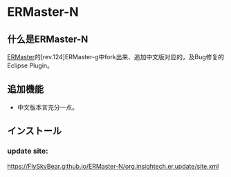 # ERMaster-N

## 什么是ERMaster-N

[ERMaster](http://ermaster.sourceforge.net/index_ja.html)的[rev.124]ERMaster-g中fork出来、追加中文版对应的，及Bug修复的Eclipse Plugin。

## 追加機能

- 中文版本言充分一点。  

## インストール

### update site:
https://FlySkyBear.github.io/ERMaster-N/org.insightech.er.update/site.xml

